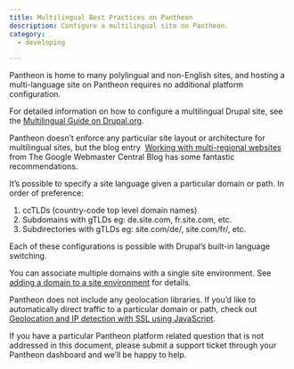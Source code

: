 ```yaml
---
title: Multilingual Best Practices on Pantheon
description: Configure a multilingual site on Pantheon.
category:
  - developing

---
```


Pantheon is home to many polylingual and non-English sites, and hosting a multi-language site on Pantheon requires no additional platform configuration.  

For detailed information on how to configure a multilingual Drupal site, see the [Multilingual Guide on Drupal.org](https://drupal.org/documentation/multilingual).  


Pantheon doesn’t enforce any particular site layout or architecture for multilingual sites, but the blog entry  [Working with multi-regional websites](http://googlewebmastercentral.blogspot.com/2010/03/working-with-multi-regional-websites.html) from The Google Webmaster Central Blog has some fantastic recommendations.  

It’s possible to specify a site language given a particular domain or path. In order of preference:

1. ccTLDs (country-code top level domain names)
2. Subdomains with gTLDs eg: de.site.com, fr.site.com, etc.
3. Subdirectories with gTLDs eg: site.com/de/, site.com/fr/, etc.

Each of these configurations is possible with Drupal’s built-in language switching.  

You can associate multiple domains with a single site environment. See [adding a domain to a site environment](/articles/sites/domains/adding-a-domain-to-a-site-environment) for details.  

Pantheon does not include any geolocation libraries. If you’d like to automatically direct traffic to a particular domain or path, check out [Geolocation and IP detection with SSL using JavaScript](/articles/advanced/geolocation-and-ip-detection-with-ssl-using-javascript).  

If you have a particular Pantheon platform related question that is not addressed in this document, please submit a support ticket through your Pantheon dashboard and we’ll be happy to help.
